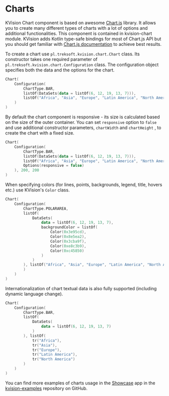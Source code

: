 # Charts

KVision Chart component is based on awesome [Chart.js](https://www.chartjs.org/) library. It allows you to create many different types of charts with a lot of options and additional functionalities. This component is contained in kvision-chart module. KVision adds Kotlin type-safe bindings for most of Chart.js API but you should get familiar with [Chart.js documentation](https://www.chartjs.org/docs/latest/) to achieve best results.

To create a chart use `pl.treksoft.kvision.chart.Chart` class. Its constructor takes one required parameter of `pl.treksoft.kvision.chart.Configuration` class. The configuration object specifies both the data and the options for the chart.

```kotlin
Chart(
    Configuration(
        ChartType.BAR,
        listOf(DataSets(data = listOf(6, 12, 19, 13, 7))), 
        listOf("Africa", "Asia", "Europe", "Latin America", "North America")
    )
)
```

By default the chart component is responsive - its size is calculated based on the size of the outer container. You can set `responsive` option to `false` and use additional constructor parameters, `chartWidth` and `chartHeight` , to create the chart with a fixed size.

```kotlin
Chart(
    Configuration(
        ChartType.BAR,
        listOf(DataSets(data = listOf(6, 12, 19, 13, 7))),
        listOf("Africa", "Asia", "Europe", "Latin America", "North America"),
        Options(responsive = false)
    ), 200, 200
)
```

When specifying colors \(for lines, points, backgrounds, legend, title, hovers etc.\) use KVision's `Color` class.

```kotlin
Chart(
    Configuration(
        ChartType.POLARAREA,
        listOf(
            DataSets(
                data = listOf(6, 12, 19, 13, 7),
                backgroundColor = listOf(
                    Color(0x3e95cd),
                    Color(0x8e5ea2),
                    Color(0x3cba9f),
                    Color(0xe8c3b9),
                    Color(0xc45850)
                )
            )
        ), listOf("Africa", "Asia", "Europe", "Latin America", "North America")
        )
    )
)
```

Internationalization of chart textual data is also fully supported \(including dynamic language change\).

```kotlin
Chart(
    Configuration(
        ChartType.BAR,
        listOf(
            DataSets(
                data = listOf(6, 12, 19, 13, 7)
            )
        ), listOf(
            tr("Africa"),
            tr("Asia"),
            tr("Europe"),
            tr("Latin America"),
            tr("North America")
        )
    )
)
```

You can find more examples of charts usage in the [Showcase](https://rjaros.github.io/kvision-examples/showcase/#!/charts) app in the [kvision-examples](https://github.com/rjaros/kvision-examples) repository on GitHub.

